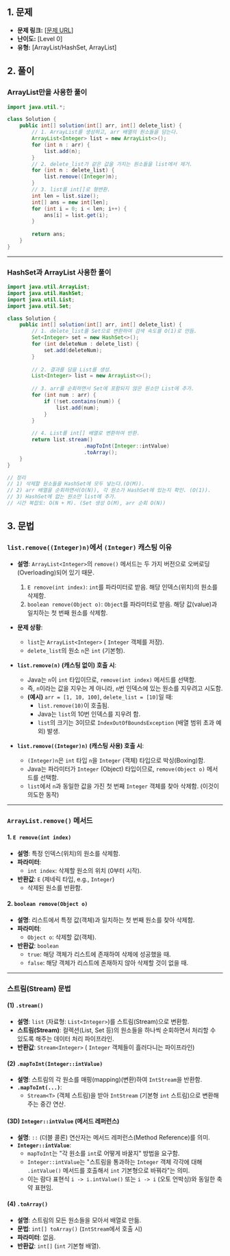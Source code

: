 ## 1. 문제

* **문제 링크:** [[문제 URL](https://school.programmers.co.kr/learn/courses/30/lessons/181844)]
* **난이도:** [Level 0]
* **유형:** [ArrayList/HashSet, ArrayList]

## 2. 풀이
### ArrayList만을 사용한 풀이
```java
import java.util.*;

class Solution {
    public int[] solution(int[] arr, int[] delete_list) {
        // 1. ArrayList를 생성하고, arr 배열의 원소들을 담는다.
        ArrayList<Integer> list = new ArrayList<>();
        for (int n : arr) {
            list.add(n);
        }
        // 2. delete_list가 같은 값을 가지는 원소들을 list에서 제거.
        for (int n : delete_list) {
            list.remove((Integer)n);
        }
        // 3. list를 int[]로 형변환. 
        int len = list.size();        
        int[] ans = new int[len];
        for (int i = 0; i < len; i++) {
            ans[i] = list.get(i);
        }
        
        return ans;
    }
}
```
---

### HashSet과 ArrayList 사용한 풀이
```java
import java.util.ArrayList;
import java.util.HashSet;
import java.util.List;
import java.util.Set;

class Solution {
    public int[] solution(int[] arr, int[] delete_list) {
        // 1. delete_list를 Set으로 변환하여 검색 속도를 O(1)로 만듬.
        Set<Integer> set = new HashSet<>();
        for (int deleteNum : delete_list) {
            set.add(deleteNum);
        }
        
        // 2. 결과를 담을 List를 생성.
        List<Integer> list = new ArrayList<>();
        
        // 3. arr를 순회하면서 Set에 포함되지 않은 원소만 List에 추가.
        for (int num : arr) {
            if (!set.contains(num)) {
                list.add(num);
            }
        }
        
        // 4. List를 int[] 배열로 변환하여 반환.
        return list.stream()
                         .mapToInt(Integer::intValue)
                         .toArray();
    }
}

// 정리
// 1) 삭제할 원소들을 HashSet에 모두 넣는다.(O(M)).
// 2) arr 배열을 순회하면서(O(N)), 각 원소가 HashSet에 있는지 확인. (O(1)).
// 3) HashSet에 없는 원소만 list에 추가.
// 시간 복잡도: O(N + M). (Set 생성 O(M), arr 순회 O(N))

```
## 3. 문법
### `list.remove((Integer)n)`에서 `(Integer)` 캐스팅 이유

* **설명**: `ArrayList<Integer>`의 `remove()` 메서드는 두 가지 버전으로 오버로딩(Overloading)되어 있기 때문.
    1.  `E remove(int index)`: `int`를 파라미터로 받음. 해당 인덱스(위치)의 원소를 삭제함.
    2.  `boolean remove(Object o)`: `Object`를 파라미터로 받음. 해당 값(value)과 일치하는 첫 번째 원소를 삭제함.

* **문제 상황**:
    * `list`는 `ArrayList<Integer>` ( `Integer` 객체를 저장).
    * `delete_list`의 원소 `n`은 `int` (기본형).

* **`list.remove(n)` (캐스팅 없이) 호출 시**:
    * Java는 `n`이 `int` 타입이므로, `remove(int index)` 메서드를 선택함.
    * 즉, `n`이라는 값을 지우는 게 아니라, `n`번 인덱스에 있는 원소를 지우려고 시도함.
    * **(예시)** `arr = [1, 10, 100]`, `delete_list = [10]`일 때:
        * `list.remove(10)`이 호출됨.
        * Java는 `list`의 10번 인덱스를 지우려 함.
        * `list`의 크기는 3이므로 `IndexOutOfBoundsException` (배열 범위 초과 예외) 발생.

* **`list.remove((Integer)n)` (캐스팅 사용) 호출 시**:
    * `(Integer)n`은 `int` 타입 `n`을 `Integer` (객체) 타입으로 박싱(Boxing)함.
    * Java는 파라미터가 `Integer` (Object) 타입이므로, `remove(Object o)` 메서드를 선택함.
    * `list`에서 `n`과 동일한 값을 가진 첫 번째 `Integer` 객체를 찾아 삭제함. (이것이 의도한 동작)

---

### `ArrayList.remove()` 메서드

#### 1. `E remove(int index)`
* **설명**: 특정 인덱스(위치)의 원소를 삭제함.
* **파라미터**:
    * `int index`: 삭제할 원소의 위치 (0부터 시작).
* **반환값**: `E` (제네릭 타입, e.g., `Integer`)
    * 삭제된 원소를 반환함.

#### 2. `boolean remove(Object o)`
* **설명**: 리스트에서 특정 값(객체)과 일치하는 첫 번째 원소를 찾아 삭제함.
* **파라미터**:
    * `Object o`: 삭제할 값(객체).
* **반환값**: `boolean`
    * `true`: 해당 객체가 리스트에 존재하여 삭제에 성공했을 때.
    * `false`: 해당 객체가 리스트에 존재하지 않아 삭제할 것이 없을 때.

---

### 스트림(Stream) 문법

#### (1) `.stream()`

* **설명**: `list` (자료형: `List<Integer>`)를 스트림(Stream)으로 변환함.
* **스트림(Stream)**: 컬렉션(List, Set 등)의 원소들을 하나씩 순회하면서 처리할 수 있도록 해주는 데이터 처리 파이프라인.
* **반환값**: `Stream<Integer>` ( `Integer` 객체들이 흘러다니는 파이프라인)

#### (2) `.mapToInt(Integer::intValue)`

* **설명**: 스트림의 각 원소를 매핑(mapping)(변환)하여 `IntStream`을 반환함.
* **`.mapToInt(...)`**:
    * `Stream<T>` (객체 스트림)을 받아 `IntStream` (기본형 `int` 스트림)으로 변환해주는 중간 연산.

#### (3D) `Integer::intValue` (메서드 레퍼런스)

* **설명**: `::` (더블 콜론) 연산자는 메서드 레퍼런스(Method Reference)를 의미.
* **`Integer::intValue`**:
    * `mapToInt`는 "각 원소를 `int`로 어떻게 바꿀지" 방법을 요구함.
    * `Integer::intValue`는 "스트림을 통과하는 `Integer` 객체 각각에 대해 `.intValue()` 메서드를 호출해서 `int` 기본형으로 바꿔라"는 의미.
    * 이는 람다 표현식 `i -> i.intValue()` 또는 `i -> i` (오토 언박싱)와 동일한 축약 표현임.

#### (4) `.toArray()`

* **설명**: 스트림의 모든 원소들을 모아서 배열로 만듦.
* **문법**: `int[] toArray()` (`IntStream`에서 호출 시)
* **파라미터**: 없음.
* **반환값**: `int[]` (`int` 기본형 배열).
